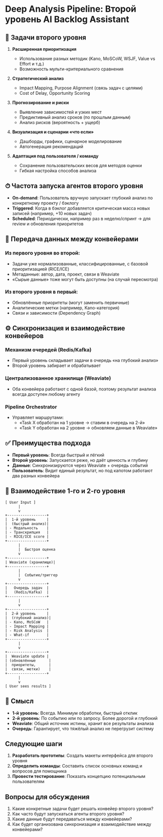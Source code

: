 




# Deep Analysis Pipeline: Второй уровень AI Backlog Assistant

## 🎯 Задачи второго уровня

1. **Расширенная приоритизация**
   - Использование разных методик (Kano, MoSCoW, WSJF, Value vs Effort и т.д.)
   - Возможность мульти-критериального сравнения

2. **Стратегический анализ**
   - Impact Mapping, Purpose Alignment (связь задач с целями)
   - Cost of Delay, Opportunity Scoring

3. **Прогнозирование и риски**
   - Выявление зависимостей и узких мест
   - Предиктивный анализ сроков (по прошлым данным)
   - Анализ рисков (вероятность + ущерб)

4. **Визуализация и сценарии «что если»**
   - Дашборды, графики, сценарное моделирование
   - Автогенерация рекомендаций

5. **Адаптация под пользователя / команду**
   - Сохранение пользовательских весов для методов оценки
   - Гибкая настройка способов анализа

## ⏱ Частота запуска агентов второго уровня

- **On-demand**: Пользователь вручную запускает глубокий анализ по конкретному проекту / бэклогу
- **Triggered**: Когда в бэклог добавляется критическая масса новых записей (например, +10 новых задач)
- **Scheduled**: Периодически, например раз в неделю/спринт → для review и обновления приоритетов

## 🔄 Передача данных между конвейерами

### Из первого уровня во второй:
- Задачи уже нормализованные, классифицированные, с базовой приоритизацией (RICE/ICE)
- Метаданные: автор, дата, проект, связи в Weaviate
- «Сырые данные» тоже могут быть доступны (на случай пересмотра)

### Из второго уровня в первый:
- Обновлённые приоритеты (могут заменить первичные)
- Аналитические метки (например, Kano-категория)
- Связи и зависимости (Dependency Graph)

## ⚙️ Синхронизация и взаимодействие конвейеров

### Механизм очередей (Redis/Kafka)
- Первый уровень складывает задачи в очередь «на глубокий анализ»
- Второй уровень забирает и обрабатывает

### Централизованное хранилище (Weaviate)
- Оба конвейера работают с одной базой, поэтому результат анализа всегда доступен любому агенту

### Pipeline Orchestrator
- Управляет маршрутами:
  - «Task X обработан на 1 уровне → ставим в очередь на 2-й»
  - «Task Y обработан на 2 уровне → обновляем данные в Weaviate»

## ✅ Преимущества подхода

- **Первый уровень**: Всегда быстрый и лёгкий
- **Второй уровень**: Запускается реже, но даёт ценность и глубину
- **Данные**: Синхронизируются через Weaviate + очередь событий
- **Пользователь**: Видит единый результат, но под капотом работают два разных конвейера

## 📌 Взаимодействие 1-го и 2-го уровня

```
[ User Input ]
      |
      v
+------------------+
|  1-й уровень     |
|  (быстрый анализ)|
| - Модальность    |
| - Транскрипция   |
| - RICE/ICE score |
+------------------+
      |
      |  Быстрая оценка
      v
+------------------+
| Weaviate (хранилище)|
+------------------+
      |
      |  Событие/триггер
      v
+------------------+
|   Очередь задач  |
|   (Redis/Kafka)  |
+------------------+
      |
      v
+------------------+
|  2-й уровень     |
|  (глубокий анализ)|
| - Kano, MoSCoW   |
| - Impact Mapping |
| - Risk Analysis  |
| - What-if        |
+------------------+
      |
      v
+------------------+
|  Weaviate update |
| (обновлённые      |
|  приоритеты,      |
|  связи, метки)    |
+------------------+
      |
      v
[ User sees results ]
```

## 🔑 Смысл

- **1-й уровень**: Всегда. Минимум обработки, быстрый отклик
- **2-й уровень**: По событию или по запросу. Более дорогой и глубокий
- **Weaviate**: Общий источник истины, хранит все результаты анализа
- **Очередь**: Гарантирует, что тяжёлый анализ не перегрузит систему

## Следующие шаги

1. **Разработать прототипы**: Создать макеты интерфейса для второго уровня
2. **Определить команды**: Составить список основных команд и вопросов для помощника
3. **Провести тестирование**: Показать концепцию потенциальным пользователям

## Вопросы для обсуждения

1. Какие конкретные задачи будет решать конвейер второго уровня?
2. Как часто будут запускаться агенты второго уровня?
3. Какие данные будут передаваться между конвейерами?
4. Как будет организована синхронизация и взаимодействие между конвейерами?


